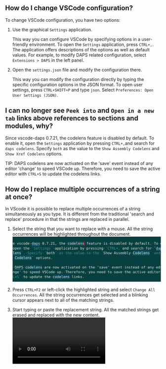 ## How do I change VSCode configuration?

To change VSCode configuration, you have two options:

1. Use the graphical `Settings` application.

    This way you can configure VSCode by specifying options in a user-friendly
    environment. To open the `Settings` application, press `CTRL+,`. The
    application offers descriptions of the options as well as default values.
    For example, to modify DAPS related configuration, select `Extensions >
    DAPS` in the left panel.

1. Open the `settings.json` file and modify the configuration there.

    This way you can modify the configuration directly by typing the specific
    configuration options in the JSON format. To open user settings, press
    `CTRL+SHIFT+P` and type `json`. Select `Preferences: Open User Settings
    (JSON)`.

## I can no longer see `Peek into` and `Open in a new tab` links above references to sections and modules, why?

Since vscode-daps 0.7.21, the codelens feature is disabled by default. To enable
it, open the `Settings` application by pressing `CTRL+,`and search for `daps
codelens`. Specify `both` as the value to the `Show Assembly Codelens` and `Show
Xref Codelens` options.

TIP: DAPS codelens are now activated on the 'save' event instead of any editor
'change' to speed VSCode up. Therefore, you need to save the active editor with
`CTRL+S` to update the codelens links.

## How do I replace multiple occurrences of a string at once?

In VScode it is possible to replace multiple occurrences of a string simultaneously as you type. It is different from the traditional 'search and replace' procedure in that the strings are replaced in parallel.

1. Select the string that you want to replace with a mouse. All the string occurrences will
be highlighted throughout the document.
![Highlighted string](images/highlighted_strings.png)

1. Press `CTRL+F2` or left-click the highlighted string and select
`Change All Occurrences`. All the string occurrences get selected and a blinking cursor
appears next to all of the matching strings.

1. Start typing or paste the replacement string. All the matched strings get erased and replaced with the new content.
<video controls src="images/strings_replacement.mp4" title="Strings replacement"></video>